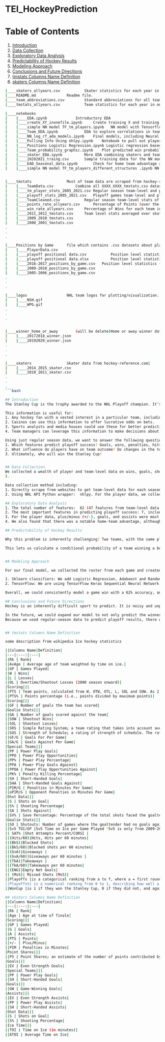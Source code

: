 # TEI_HockeyPrediction

<!-- ## About SkyLab Team
Team members: -->

# Table of Contents
1. [Introduction](#Introduction)
2. [Data Collection](#Data-Collection)
3. [Exploratory Data Analysis](#Exploratory-Data-Analysis)
4. [Predictability of Hockey Results](#Predictability-of-Hockey-Results)
5. [Modeling Approach](#Modeling-Approach)
6. [Conclusions and Future Directions](#Conclusions-and-Future-Directions)
7. [tmstats Columns Name Definition](#tmstats-Columns-Name-Definition)
8. [skaters Columns Name Definition](#skaters-Columns-Name-Definition)

```bash
|____skaters_allyears.csv			Skater statistics for each year in one file.
|____README.md				Readme file.
|____team_abbreviations.csv			Standard abbreviations for all teams in NHL.
|____tmstats_allyears.csv			Team statistics for each year in one file. (will be deleted, already in tmstats file)

|____notebooks
|    |____EDA.ipynb				Introductory EDA
|    |____create_XY_inonefile.ipynb		Create training X and training Y dataset (contains team and players data) for NN model in onefile.
|    |____simple NN model TF_tm_players.ipynb	NN model with Tensorflow keras
|    |____Team_EDA.ipynb			EDA to explore correlations in team level statistics for predicting playoff success.
|    |____NN_log_rf_ada_models.ipynb	Final models, including Neural Network, Logistic Regression, Random Forest and Adaboost, to predict the probability of winning Stanley Cup.
|    |____Pulling Info Using nhlpy.ipynb	Notebook to pull out players data using nhlpy API. For each player data, we pulled the roster from each game, and calculated a weighted average of stats at each position. Weights were based of the mean time on ice per player.
|    |____Positions Logistic Regression.ipynb Logistic regression based on skater positions based metrics to predict a win.
|    |____Team_probability_graphic.ipynb	Plot predicted win probability scaled team logos.  
|    |____skater_EDA.ipynb			More EDA combining skaters and team stats.
|    |____20202021_traing.csv		Sample training data for the NN model. (temp file; will be deleted)
|    |____EAD_Seasonal_data.ipynb		Check for home team advantage and W/L streaks.
|    |____simple NN model TF_tm_players_different_structures .ipynb	NN model with Tensorflow keras


|____tmstats				Most of team data are scraped from hockey-reference.com and NHL.com
|    |____TeamData.csv			Combine all XXXX_XXXX_tmstats.csv dataset into one. (can be deleted)
|    |____tm_player_stats_2005_2021.csv	Regular season team-level and players-level stats of years from 2005 to 2021.
|    |____playoff_stats_2005_2021.csv	Playoff games team-level and players-level stats of years from
|    |____TeamCleaned.csv			Regular season team-level stats of years from 2005 to 2021, add ‘ENG’, ‘MsS’, ‘5v5 TOI/GP’, ‘SAT%’, ‘Playoffs%’, ‘Playoffs’, ‘WonCup’ features.
|    |____points_rate_allyears.csv		Percentage of Points (over the maximum points of that year) for each team in all years
|    |____win_rate_allyears.csv		Percentage of Wins for each team in all years
|    |____2011_2012_tmstats.csv		Team level stats averaged over skaters for this season.
|    |____2009_2010_tmstats.csv
|    |____2000_2001_tmstats.csv
.
.
.

|____Positions by Game		file which contains .csv datasets about player information based on their position, datasets are created by Pulling Info Using nhlpy.ipynb notebook.
|    |____PlayerData.csv
|    |____playoff positional data.csv			Position level statistics of playoff games
|    |____playoff positional data.xlsx			Position level statistics of playoff games
|    |____2016-2017_positions_by_game.csv	Position level statistics (forward/defense/goalie) for each game in the season.
|    |____2009-2010_positions_by_game.csv
|    |____2005-2006_positions_by_game.csv
.
.
.

|____logos					NHL team logos for plotting/visualization.
|	 |____NSH.gif
|	 |____WPG.gif
.
.
.


|____winner_home_or_away		(will be delete)Home or away winner data for each playoff game.
|    |____20172018_winner.json
|    |____20192020_winner.json
.
.
.

|____skaters				Skater data from hockey-reference.com|    |____2018_2019_skater.csv
|    |____2014_2015_skater.csv
|    |____2010_2011_skater.csv
.
.
.
```bash

## Introduction
The Stanley Cup is the trophy awarded to the NHL Playoff champion. It’s the oldest trophy in North American sports and generally considered the hardest trophy to win in professional sport. Naturally, we want to predict who is going to win it because a lot of money is bet on it - by teams, fans and gamblers alike.

This information is useful for:
1. Any hockey fan with a vested interest in a particular team, including sports betters, and Dylan’s Dad who participates in a hockey pool every year.
2. Casinos can use this information to offer lucrative odds on bets.
3. Sports analysts and media houses could use these for better predictive insights.
4. Team managers can leverage this information to make decisions about their roster.

Using just regular season data, we want to answer the following questions:
1. Which features predict playoff success? Goals, wins, penalties, hits?
2. What influence do players have on team outcome? Do changes in the team roster affect performance?
3. Ultimately, who will win the Stanley Cup?


## Data Collection
We collected a wealth of player and team-level data on wins, goals, shots, hits, blocks, penalties, etc. from going back to the 2005-06 season (There were significant rule changes after the 2004-05 lockout, including removing the possibility of a tie game. Data from before this was also missing important features that could not be easily inferred.
).

Data collection method including:
1. Directly scrape from websites to get team-level data for each season, this gives us 47 features of team-level data/
2. Using NHL API Python wrapper:  nhlpy. For the player data, we collect data from an API from each player from each of the 20,000 regular-season games since 2005. For each position, we averaged their stats to get a predicted number of goals, assists, penalties, and so on per game, weighted by the amount of ice-time they get. This way, when a player is injured, the stats reflect this change. This gave us another 15 features (per team per game) that we used as input to a variety of models.

## Exploratory Data Analysis
1. The total number of features:  62 (47 features from team-level data, 15 from player-level data).
2. The most important features in predicting playoff success: 7, including Wins (W), Losses (L), Simple Rating System (SRS), Goals Against (GA), Corsi (SAT%), Penalty Kill (PK%), and the calculated feature Takeaways/Giveaways (TA/GA).
3. For the player data, plus/minus (+/-), goals, and assists were most predictive of wins. Penalty infraction minutes, hits, and blocks were also slightly predictive
4. We also found that there was a notable home-team advantage, although it varied per team, and not much of an emphasis on momentum.

## Predictability of Hockey Results

Why this problem is inherently challenging? Two teams, with the same players playing back-to-back games at the same location can result in two different outcomes. This isn’t a learnable function. Other research has shown that 38% of hockey success is inherently un-modelable: it’s just luck. So instead we recognize that game-winning-prediction capability will be capped at 62%, and focus on outputting a probability of success.

This lets us calculate a conditional probability of a team winning a best-of-7 series in the playoffs, and assign each team an overall  probability of winning the Stanley Cup.


## Modeling Approach

For our final model, we collected the roster from each game and created a weighted average of player statistics at each position (forward, defenseman, and goalie). Weights were based on the average time on ice of each player in a given season. This data, along with the home and away team statistics were fit to three separate models to predict which team will win any given matchup. For all models, the training and validation set were from the regular season, and the test set was from the playoff data.

1. Sklearn classifiers: We add Logistic Regression, Adaboost and Random Forest.
2. TensorFlow: We are using TensorFlow Keras Sequential Neural Network. Hyperparameters are optimization algorithms, loss function, layer structure of NN, learning rate, number of epochs, batch size, dropout rate.

Overall, we could consistently model a game win with a 62% accuracy, and decided on the Neural Network as the final model to predict game wins in the playoffs. Knowing the teams who made the playoffs and their matchups, we calculated the likelihood for each team to go onto win the Stanley cup. Our predicted winner for the 2021-2022 season is the Colorado Avalanche with a 27.58% probability of winning. In actuality, the Colorado Avalanche are leading 2-0 against the Edmonton Oilers in the semifinals.

## Conclusions and Future Directions
Hockey is an inherently difficult sport to predict. It is noisy and unpredictable, with underdogs winning far more than in any other professional sport.  Luck makes up nearly 40% of winning a hockey game, which is impossible to model without training on test (playoff) data. Our model was able to account for most of the predictability, correctly predicting winning teams 65% of the time, and producing a realistic Bayesian model (like the weather) that accounts for this. By using data from individual players instead of aggregated team data, we are better able to account for  recent player behavior and roster changes from injuries and trades than existing models.

In the future, we could expand our model to not only predict the winner, but assign a probability for winning that can be used to set odds in a sports-betting conext.
Because we used regular-season data to predict playoff results, there were some factors unique to playoff games that were not accounted for, and test accuracy was lower than validation accuracy in all models. For example, the expected time on ice for a given player may change in the playoffs based on their performance as a strategic decision. In the future, we could possibly estimate changes in parameters from the regular season to the playoffs and use that to improve model accuracy.


## tmstats Columns Name Definition

some description from wikipedia Ice hockey statistics

||Columns Name|Definition|
|---|:---:|:---|
||Rk | Rank|
||AvAge | Average age of team weighted by time on ice.|
||GP | Games Played|
||W | Wins|
||L | Losses|
||OL | Overtime/Shootout Losses (2000 season onward)|
|Scoring|||
||PTS | Team points, calculated from W, OTW, OTL, L, SOL and SOW. As 2 points for a W, 2 points for an OTW or SOW, 1 point for a T or OTL or SOL, and zero for a L.|
||PTS% | Points percentage (i.e., points divided by maximum points)|
|Scoring|||
||GF | Number of goals the team has scored|
|Goalie Stats|||
||GA | Number of goals scored against the team|
||SOW | Shootout Wins|
||SOL | Shootout Losses|
||SRS | Simple Rating System; a team rating that takes into account average goal differential and strength of schedule. The rating is denominated in goals above/below average, where zero is average.|
||SOS | Strength of Schedule; a rating of strength of schedule. The rating is denominated in goals above/below average, where zero is average.|
||GF/G | Goals For Per Game|
||GA/G | Goals Against Per Game|
|Special Teams|||
||PP | Power Play Goals|
||PPO | Power Play Opportunities|
||PP% | Power Play Percentage|
||PPA | Power Play Goals Against|
||PPOA | Power Play Opportunities Against|
||PK% | Penalty Killing Percentage|
||SH | Short-Handed Goals|
||SHA | Short-Handed Goals Against|
||PIM/G | Penalties in Minutes Per Game|
||oPIM/G | Opponent Penalties in Minutes Per Game|
|Shot Data|||
||S | Shots on Goal|
||S% | Shooting Percentage|
||SA | Shots Against|
||SV% | Save Percentage: Percentage of the total shots faced the goaltender has saved|
|Goalie Stats|||
||SO | Shutouts: Number of games where the goaltender had no goals against him and was the only goaltender from his team to play in the game|
||5v5 TOI/GP |5v5 Time on Ice per Game Played *5v5 is only from 2009-2022.|
|| SAT% |Shot Attempts Percent/CORSI |
||(Hits/60)|Hits, Hits per 60 minutes|
||(BkS)|Blocked Shots|
||(BkS/60)|Blocked shots per 60 minutes|
||(GvA)|Giveaways |
||(GvA/60)|Giveaways per 60 minutes |
||(TkA)|Takeaways |
||(TkA/60)|Takeaways per 60 minutes|
||(ENG)|Empty Net Goals|
|| (MsS)| Missed Shots (MsS)|
||Playoffs |is a categorical ranking from a to f, where a = first round, b = 2nd round, c = quarter finals, d = semifinals, e = finals. f means didn't qualify for playoffs.|
||Playoffs%| is a numerical ranking from 0 to 1, describing how well a team did in the playoffs. 0 means they didn't win any games. 1 means they won every series (even if they didn't win all the games in the series). Since different teams play different numbers of games, this was the best I could do. -1 means didn't qualify for playoffs.|
||WonCup |is 1 if they won the Stanley Cup, 0 if they did not, and again -1 if they failed to qualify for the playoffs.|

## skaters Columns Name Definition
||Columns Name|Definition|
|---|:---:|:---|
||Rk | Rank|
||Age | Age at time of finale|
|Scoring|||
||GP | Games Played|
||G | Goals|
||A | Assists|
||PTS | Points|
||+/- | Plus/Minus|
||PIM | Penalties in Minutes|
|Point Shares|||
||PS | Point Shares; an estimate of the number of points contributed by a player.|
|Goals|||
||EV | Even Strength Goals|
|Special Teams|||
||PP | Power Play Goals|
||SH | Short-Handed Goals|
|Goals|||
||GW | Game-Winning Goals|
|Assists|||
||EV | Even Strength Assists|
||PP | Power Play Assists|
||SH | Short-Handed Assists|
|Shot Data|||
||S | Shots on Goal|
||S% | Shooting Percentage|
|Ice Time|||
||TOI | Time on Ice (in minutes)|
||ATOI | Average Time on Ice|
